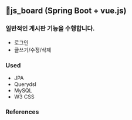## 👶js_board (Spring Boot + vue.js)
### 일반적인 **게시판** 기능을 수행합니다.
- 로그인
- 글쓰기/수정/삭제

### Used
- JPA
- Querydsl
- MySQL
- W3 CSS

### References
